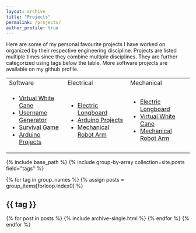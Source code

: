 ```yaml
---
layout: archive
title: "Projects"
permalink: /projects/
author_profile: true
---
```


<head>
<link rel="stylesheet" type="text/css" href="/assets/css/projects.css">
</head>

Here are some of my personal favourite projects I have worked on organized by their respective engineering discipline. Projects are listed multiple times since they combine multiple disciplines. They are further categorized using tags below the table. More software projects are available on my github profile. 

<table>
    <tr>
        <td> Software </td>
        <td> Electrical </td>
        <td> Mechanical </td>
    </tr>
    <tr>
        <td>
            <ul>
                <li> <a href="/Virtual-Cane/" class="project-link-duplicate"> Virtual White Cane </a> </li>
                <li> <a href="/Username-Generator/" class="project-link"> Username Generator </a> </li>
                <li> <a href="/Survival-Game/" class="project-link"> Survival Game </a> </li>
                <li> <a href="/Arduino-Projects/" class="project-link-duplicate"> Arduino Projects </a> </li>
            </ul>
        </td>
        <td>
            <ul>
                <li> <a href="/Electric-Longboard/" class="project-link-duplicate">Electric Longboard </a> </li>
                <li> <a href="/Arduino-Projects/" class="project-link-duplicate"> Arduino Projects </a> </li>
                <li> <a href="/Robot-Arm/" class="project-link-duplicate"> Mechanical Robot Arm </a> </li>
            </ul>
        </td>
        <td>
            <ul>
                <li> <a href="/Electric-Longboard/" class="project-link-duplicate">Electric Longboard </a> </li>
                <li> <a href="/Virtual-Cane/" class="project-link-duplicate"> Virtual White Cane </a> </li>
                <li> <a href="/Robot-Arm/" class="project-link-duplicate"> Mechanical Robot Arm </a> </li>
            </ul>
        </td>
    </tr>
</table>

{% include base_path %}
{% include group-by-array collection=site.posts field="tags" %}

{% for tag in group_names %}
  {% assign posts = group_items[forloop.index0] %}
  <h2 id="{{ tag | slugify }}" class="archive__subtitle">{{ tag }}</h2>
  {% for post in posts %}
    {% include archive-single.html %}
  {% endfor %}
{% endfor %}